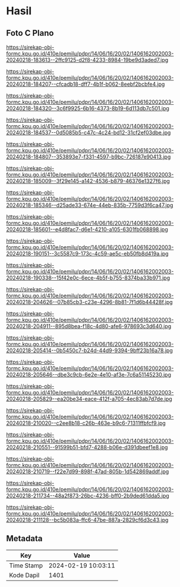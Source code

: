 # Hasil

## Foto C Plano

https://sirekap-obj-formc.kpu.go.id/410e/pemilu/pdpr/14/06/16/20/02/1406162002003-20240218-183613--2ffc9125-d2f8-4233-8984-19be9d3aded7.jpg

https://sirekap-obj-formc.kpu.go.id/410e/pemilu/pdpr/14/06/16/20/02/1406162002003-20240218-184207--cfcadb18-dff7-4b1f-b062-8eebf2bcbfe4.jpg

https://sirekap-obj-formc.kpu.go.id/410e/pemilu/pdpr/14/06/16/20/02/1406162002003-20240218-184320--3c6f9925-6b16-4373-8b19-6d113db7c501.jpg

https://sirekap-obj-formc.kpu.go.id/410e/pemilu/pdpr/14/06/16/20/02/1406162002003-20240218-184537--0d5085b5-c47c-4c24-bd12-31cf2ef03dbe.jpg

https://sirekap-obj-formc.kpu.go.id/410e/pemilu/pdpr/14/06/16/20/02/1406162002003-20240218-184807--353893e7-f331-4597-b9bc-726187e90413.jpg

https://sirekap-obj-formc.kpu.go.id/410e/pemilu/pdpr/14/06/16/20/02/1406162002003-20240218-185009--3f29e145-a142-4536-b879-46376e1327f6.jpg

https://sirekap-obj-formc.kpu.go.id/410e/pemilu/pdpr/14/06/16/20/02/1406162002003-20240218-185346--d25ade33-674e-44eb-835b-7759d3f6ca47.jpg

https://sirekap-obj-formc.kpu.go.id/410e/pemilu/pdpr/14/06/16/20/02/1406162002003-20240218-185601--e4d8fac7-d6e1-4210-a105-6301fb068898.jpg

https://sirekap-obj-formc.kpu.go.id/410e/pemilu/pdpr/14/06/16/20/02/1406162002003-20240218-190151--3c5587c9-173c-4c59-ae5c-eb50fb8d419a.jpg

https://sirekap-obj-formc.kpu.go.id/410e/pemilu/pdpr/14/06/16/20/02/1406162002003-20240218-190338--15f42e0c-6ece-4b5f-b755-8374ba33b971.jpg

https://sirekap-obj-formc.kpu.go.id/410e/pemilu/pdpr/14/06/16/20/02/1406162002003-20240218-204626--07b85cb3-c23e-4296-8b81-7f1d6b44428f.jpg

https://sirekap-obj-formc.kpu.go.id/410e/pemilu/pdpr/14/06/16/20/02/1406162002003-20240218-204911--895d8bea-f18c-4d80-afe6-978693c3d640.jpg

https://sirekap-obj-formc.kpu.go.id/410e/pemilu/pdpr/14/06/16/20/02/1406162002003-20240218-205414--0b5450c7-b24d-44d9-9394-9bff23b16a78.jpg

https://sirekap-obj-formc.kpu.go.id/410e/pemilu/pdpr/14/06/16/20/02/1406162002003-20240218-205646--dbe3c9cb-6e2e-4e10-af3e-7c6a51145230.jpg

https://sirekap-obj-formc.kpu.go.id/410e/pemilu/pdpr/14/06/16/20/02/1406162002003-20240218-205829--ea20be34-eace-412f-a705-4ec83ab7d7de.jpg

https://sirekap-obj-formc.kpu.go.id/410e/pemilu/pdpr/14/06/16/20/02/1406162002003-20240218-210020--c2ee8b18-c26b-463e-b9c6-71311ffbfcf9.jpg

https://sirekap-obj-formc.kpu.go.id/410e/pemilu/pdpr/14/06/16/20/02/1406162002003-20240218-210551--91599b51-bfd7-4288-b06e-d391dbeef1e8.jpg

https://sirekap-obj-formc.kpu.go.id/410e/pemilu/pdpr/14/06/16/20/02/1406162002003-20240218-210719--f22e7d99-898f-47ad-805b-1d542869addf.jpg

https://sirekap-obj-formc.kpu.go.id/410e/pemilu/pdpr/14/06/16/20/02/1406162002003-20240218-211734--48a2f873-26bc-4236-bff0-2b9ded61dda5.jpg

https://sirekap-obj-formc.kpu.go.id/410e/pemilu/pdpr/14/06/16/20/02/1406162002003-20240218-211128--bc5b083a-ffc6-47be-887a-2829cf6d3c43.jpg


## Metadata

| Key        | Value               |
| ---------- | ------------------- |
| Time Stamp | 2024-02-19 10:03:11 |
| Kode Dapil | 1401                |



